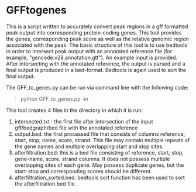 # GFFtogenes
This is a script written to accurately convert peak regions in a gff formatted peak output into corresponding protein-coding genes. 
This tool provides the genes, corresponding peak score as well as the relative genomic region associated with the peak.
The basic structure of this tool is to use bedtools in order to intersect peak output with an annotated reference file (for example, "gencode.v28.annotation.gtf"). An example input is provided.
After intersecting with the annotated reference, the output is parsed and a final output is produced in a bed-format. Bedtools is again used to sort the final output.


The GFF_to_genes.py can be run via command line with the following code:
> python GFF_to_genes.py -in <path to input file>

This tool creates 4 files in the directory in which it is run:
1. intersected.txt : the first file after intersection of the input gff/bedgraph/bed file with the annotated reference
2. output.bed: the first processed file that consists of columns reference, start, stop, name, score, strand. This file may contain multiple repeats of the gene names and multiple overlapping start and stop sites.
3. afterfiltration.bed: this is a bed file consisting of reference, start, stop, gene-name, score, strand columns. It does not possess multiple overlapping sites of each gene. May possess duplicate genes, but the start-stop and corresponding scores should be different.
4. afterfiltration_sorted.bed: bedtools sort function has been used to sort the afterfiltration.bed file.
